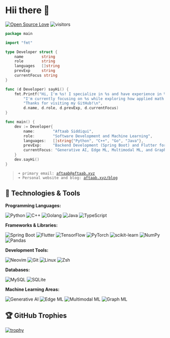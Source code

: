 # Hii there 👋

[![Open Source Love](https://badges.frapsoft.com/os/v1/open-source.svg?v=102)](https://github.com/ellerbrock/open-source-badge/)
![visitors](https://komarev.com/ghpvc/?username=maskedsyntax&label=Profile%20views&color=0e75b6&style=flat)


```go
package main

import "fmt"

type Developer struct {
	name        string
	role        string
	languages   []string
	prevExp     string
	currentFocus string
}

func (d Developer) sayHi() {
	fmt.Printf("Hi, I'm %s! I specialize in %s and have experience in %s. "+
		"I'm currently focusing on %s while exploring how applied math and machine learning solve real-world problems. "+
		"Thanks for visiting my GitHub!\n",
		d.name, d.role, d.prevExp, d.currentFocus)
}

func main() {
	dev := Developer{
		name:        "Aftaab Siddiqui",
		role:        "Software Development and Machine Learning",
		languages:   []string{"Python", "C++", "Go", "Java"},
		prevExp:     "Backend Development (Spring Boot) and Flutter for Cross-Platform Apps",
		currentFocus: "Generative AI, Edge ML, Multimodal ML, and Graph ML",
	}
	dev.sayHi()
}
```


> <code>➜ primary email: [aftaab@aftaab.xyz](mailto:aftaab@aftaab.xyz)</code><br>
> <code>➜ Personal website and blog: [aftaab.xyz/blog](https://aftaab.xyz/blog)</code><br>

<!-- BLOG-POST-LIST:END -->

## 🔧 Technologies & Tools

**Programming Languages:**

![Python](https://img.shields.io/badge/Code-Python-informational?style=flat&logo=python&logoColor=white&color=6aa6f8)
![C++](https://img.shields.io/badge/Code-C++-informational?style=flat&logo=cplusplus&logoColor=white&color=6aa6f8)
![Golang](https://img.shields.io/badge/Backend-GoLang-informational?style=flat&logo=go&logoColor=white&color=6aa6f8)
![Java](https://img.shields.io/badge/Code-Java-informational?style=flat&logo=coffeescript&logoColor=white&color=6aa6f8)
![TypeScript](https://img.shields.io/badge/Code-TypeScript-informational?style=flat&logo=typescript&logoColor=white&color=6aa6f8)


**Frameworks & Libraries:**

![Spring Boot](https://img.shields.io/badge/Framework-Spring%20Boot-informational?style=flat&logo=spring&logoColor=white&color=6aa6f8)
![Flutter](https://img.shields.io/badge/Framework-Flutter-informational?style=flat&logo=flutter&logoColor=white&color=6aa6f8)
![TensorFlow](https://img.shields.io/badge/ML-TensorFlow-informational?style=flat&logo=tensorflow&logoColor=white&color=6aa6f8)
![PyTorch](https://img.shields.io/badge/ML-PyTorch-informational?style=flat&logo=pytorch&logoColor=white&color=6aa6f8)
![scikit-learn](https://img.shields.io/badge/ML-scikit--learn-informational?style=flat&logo=scikit-learn&logoColor=white&color=6aa6f8)
![NumPy](https://img.shields.io/badge/Library-NumPy-informational?style=flat&logo=numpy&logoColor=white&color=6aa6f8)
![Pandas](https://img.shields.io/badge/Library-Pandas-informational?style=flat&logo=pandas&logoColor=white&color=6aa6f8)

**Development Tools:**

![Neovim](https://img.shields.io/badge/Editor-Neovim-informational?style=flat&logo=neovim&logoColor=white&color=6aa6f8)
![Git](https://img.shields.io/badge/Tools-Git-informational?style=flat&logo=git&logoColor=white&color=6aa6f8)
![Linux](https://img.shields.io/badge/OS-Linux-informational?style=flat&logo=linux&logoColor=white&color=6aa6f8)
![Zsh](https://img.shields.io/badge/Shell-Zsh-informational?style=flat&logo=gnu-bash&logoColor=white&color=6aa6f8)

**Databases:**

![MySQL](https://img.shields.io/badge/Database-MySQL-informational?style=flat&logo=mysql&logoColor=white&color=6aa6f8)
![SQLite](https://img.shields.io/badge/Database-SQLite-informational?style=flat&logo=sqlite&logoColor=white&color=6aa6f8)

**Machine Learning Areas:**

![Generative AI](https://img.shields.io/badge/ML-Generative_AI-informational?style=flat&logo=ai&logoColor=white&color=6aa6f8)
![Edge ML](https://img.shields.io/badge/ML-Edge_ML-informational?style=flat&logo=ai&logoColor=white&color=6aa6f8)
![Multimodal ML](https://img.shields.io/badge/ML-Multimodal_ML-informational?style=flat&logo=ai&logoColor=white&color=6aa6f8)
![Graph ML](https://img.shields.io/badge/ML-Graph_ML-informational?style=flat&logo=ai&logoColor=white&color=6aa6f8)


## 🏆 GitHub Trophies

[![trophy](https://github-profile-trophy.vercel.app/?username=maskedsyntax&theme=nord&column=7)](https://github.com/ryo-ma/github-profile-trophy)
